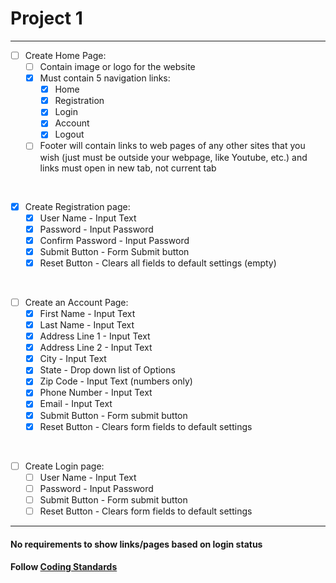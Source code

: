 # Project 1

----
 - [ ] Create Home Page:
   - [ ] Contain image or logo for the website
   - [x] Must contain 5 navigation links:
       - [x] Home
       - [x] Registration
       - [x] Login
       - [x] Account
       - [x] Logout
   - [ ] Footer will contain links to web pages of any other sites that you wish (just must be outside your webpage, like Youtube, etc.) and links must open in new tab, not current tab

<br>

- [x] Create Registration page:
  - [x] User Name - Input Text
  - [x] Password - Input Password
  - [x] Confirm Password - Input Password
  - [x] Submit Button - Form Submit button
  - [x] Reset Button - Clears all fields to default settings (empty)

<br>

- [ ] Create an Account Page:
  - [x] First Name - Input Text
  - [x] Last Name - Input Text
  - [x] Address Line 1 - Input Text
  - [x] Address Line 2 - Input Text
  - [x] City - Input Text
  - [x] State - Drop down list of Options
  - [x] Zip Code - Input Text (numbers only)
  - [x] Phone Number - Input Text
  - [x] Email - Input Text
  - [x] Submit Button - Form submit button
  - [x] Reset Button - Clears form fields to default settings

<br>

- [ ] Create Login page:
  - [ ] User Name - Input Text
  - [ ] Password - Input Password
  - [ ] Submit Button - Form submit button
  - [ ] Reset Button - Clears form fields to default settings

----

#### No requirements to show links/pages based on login status
#### Follow [Coding Standards](https://www.w3schools.com/html/html5_syntax.as)